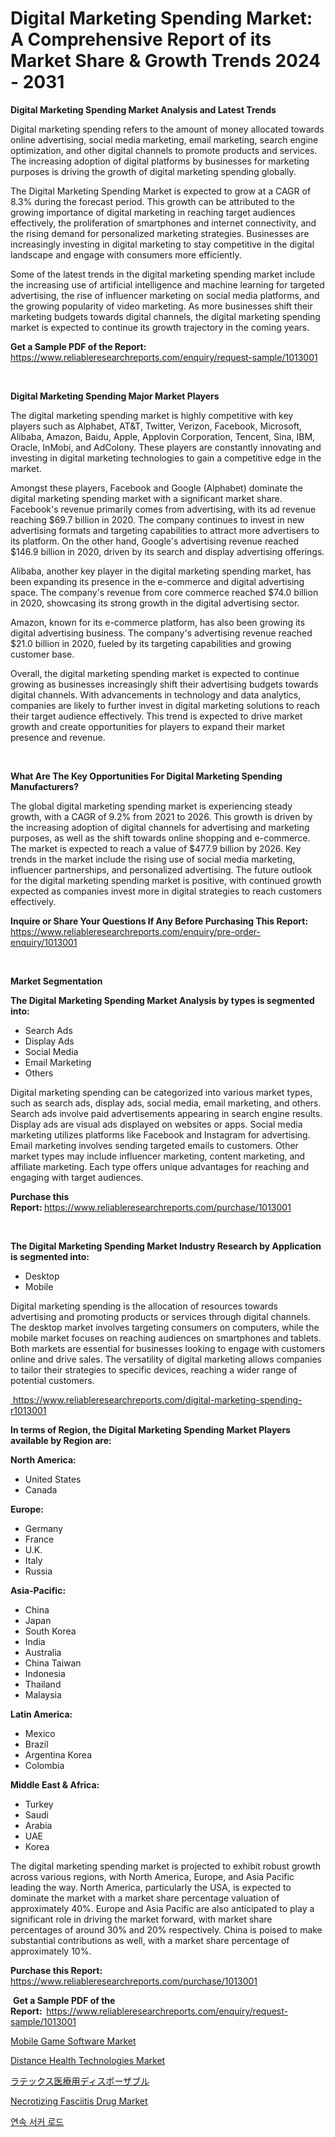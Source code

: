 <p><h1>Digital Marketing Spending Market: A Comprehensive Report of its Market Share & Growth Trends 2024 - 2031</h1></p><p><strong>Digital Marketing Spending Market Analysis and Latest Trends</strong></p>
<p><p>Digital marketing spending refers to the amount of money allocated towards online advertising, social media marketing, email marketing, search engine optimization, and other digital channels to promote products and services. The increasing adoption of digital platforms by businesses for marketing purposes is driving the growth of digital marketing spending globally.</p><p>The Digital Marketing Spending Market is expected to grow at a CAGR of 8.3% during the forecast period. This growth can be attributed to the growing importance of digital marketing in reaching target audiences effectively, the proliferation of smartphones and internet connectivity, and the rising demand for personalized marketing strategies. Businesses are increasingly investing in digital marketing to stay competitive in the digital landscape and engage with consumers more efficiently.</p><p>Some of the latest trends in the digital marketing spending market include the increasing use of artificial intelligence and machine learning for targeted advertising, the rise of influencer marketing on social media platforms, and the growing popularity of video marketing. As more businesses shift their marketing budgets towards digital channels, the digital marketing spending market is expected to continue its growth trajectory in the coming years.</p></p>
<p><strong>Get a Sample PDF of the Report:&nbsp;</strong> <a href="https://www.reliableresearchreports.com/enquiry/request-sample/1013001">https://www.reliableresearchreports.com/enquiry/request-sample/1013001</a></p>
<p>&nbsp;</p>
<p><strong>Digital Marketing Spending Major Market Players</strong></p>
<p><p>The digital marketing spending market is highly competitive with key players such as Alphabet, AT&T, Twitter, Verizon, Facebook, Microsoft, Alibaba, Amazon, Baidu, Apple, Applovin Corporation, Tencent, Sina, IBM, Oracle, InMobi, and AdColony. These players are constantly innovating and investing in digital marketing technologies to gain a competitive edge in the market.</p><p>Amongst these players, Facebook and Google (Alphabet) dominate the digital marketing spending market with a significant market share. Facebook's revenue primarily comes from advertising, with its ad revenue reaching $69.7 billion in 2020. The company continues to invest in new advertising formats and targeting capabilities to attract more advertisers to its platform. On the other hand, Google's advertising revenue reached $146.9 billion in 2020, driven by its search and display advertising offerings.</p><p>Alibaba, another key player in the digital marketing spending market, has been expanding its presence in the e-commerce and digital advertising space. The company's revenue from core commerce reached $74.0 billion in 2020, showcasing its strong growth in the digital advertising sector.</p><p>Amazon, known for its e-commerce platform, has also been growing its digital advertising business. The company's advertising revenue reached $21.0 billion in 2020, fueled by its targeting capabilities and growing customer base.</p><p>Overall, the digital marketing spending market is expected to continue growing as businesses increasingly shift their advertising budgets towards digital channels. With advancements in technology and data analytics, companies are likely to further invest in digital marketing solutions to reach their target audience effectively. This trend is expected to drive market growth and create opportunities for players to expand their market presence and revenue.</p></p>
<p>&nbsp;</p>
<p><strong>What Are The Key Opportunities For Digital Marketing Spending Manufacturers?</strong></p>
<p><p>The global digital marketing spending market is experiencing steady growth, with a CAGR of 9.2% from 2021 to 2026. This growth is driven by the increasing adoption of digital channels for advertising and marketing purposes, as well as the shift towards online shopping and e-commerce. The market is expected to reach a value of $477.9 billion by 2026. Key trends in the market include the rising use of social media marketing, influencer partnerships, and personalized advertising. The future outlook for the digital marketing spending market is positive, with continued growth expected as companies invest more in digital strategies to reach customers effectively.</p></p>
<p><strong>Inquire or Share Your Questions If Any Before Purchasing This Report:</strong> <a href="https://www.reliableresearchreports.com/enquiry/pre-order-enquiry/1013001">https://www.reliableresearchreports.com/enquiry/pre-order-enquiry/1013001</a></p>
<p>&nbsp;</p>
<p><strong>Market Segmentation</strong></p>
<p><strong>The Digital Marketing Spending Market Analysis by types is segmented into:</strong></p>
<p><ul><li>Search Ads</li><li>Display Ads</li><li>Social Media</li><li>Email Marketing</li><li>Others</li></ul></p>
<p><p>Digital marketing spending can be categorized into various market types, such as search ads, display ads, social media, email marketing, and others. Search ads involve paid advertisements appearing in search engine results. Display ads are visual ads displayed on websites or apps. Social media marketing utilizes platforms like Facebook and Instagram for advertising. Email marketing involves sending targeted emails to customers. Other market types may include influencer marketing, content marketing, and affiliate marketing. Each type offers unique advantages for reaching and engaging with target audiences.</p></p>
<p><strong>Purchase this Report:&nbsp;</strong><a href="https://www.reliableresearchreports.com/purchase/1013001">https://www.reliableresearchreports.com/purchase/1013001</a></p>
<p>&nbsp;</p>
<p><strong>The Digital Marketing Spending Market Industry Research by Application is segmented into:</strong></p>
<p><ul><li>Desktop</li><li>Mobile</li></ul></p>
<p><p>Digital marketing spending is the allocation of resources towards advertising and promoting products or services through digital channels. The desktop market involves targeting consumers on computers, while the mobile market focuses on reaching audiences on smartphones and tablets. Both markets are essential for businesses looking to engage with customers online and drive sales. The versatility of digital marketing allows companies to tailor their strategies to specific devices, reaching a wider range of potential customers.</p></p>
<p><a href="https://www.reliableresearchreports.com/digital-marketing-spending-r1013001">&nbsp;https://www.reliableresearchreports.com/digital-marketing-spending-r1013001</a></p>
<p><strong>In terms of Region, the Digital Marketing Spending Market Players available by Region are:</strong></p>
<p>
    <p> <strong> North America: </strong>
        <ul>
            <li>United States</li>
            <li>Canada</li>
        </ul>
        </p> 
    <p> <strong> Europe: </strong>
        <ul>
            <li>Germany</li>
            <li>France</li>
            <li>U.K.</li>
            <li>Italy</li>
            <li>Russia</li>
        </ul>
        </p> 
    <p> <strong> Asia-Pacific: </strong>
        <ul>
            <li>China</li>
            <li>Japan</li>
            <li>South Korea</li>
            <li>India</li>
            <li>Australia</li>
            <li>China Taiwan</li>
            <li>Indonesia</li>
            <li>Thailand</li>
            <li>Malaysia</li>
        </ul>
        </p> 
    <p> <strong> Latin America: </strong>
        <ul>
            <li>Mexico</li>
            <li>Brazil</li>
            <li>Argentina Korea</li>
            <li>Colombia</li>
        </ul>
        </p> 
    <p> <strong> Middle East & Africa: </strong>
        <ul>
            <li>Turkey</li>
            <li>Saudi</li>
            <li>Arabia</li>
            <li>UAE</li>
            <li>Korea</li>
        </ul>
    </p>
    </p>
<p><p>The digital marketing spending market is projected to exhibit robust growth across various regions, with North America, Europe, and Asia Pacific leading the way. North America, particularly the USA, is expected to dominate the market with a market share percentage valuation of approximately 40%. Europe and Asia Pacific are also anticipated to play a significant role in driving the market forward, with market share percentages of around 30% and 20% respectively. China is poised to make substantial contributions as well, with a market share percentage of approximately 10%.</p></p>
<p><strong>Purchase this Report: </strong><a href="https://www.reliableresearchreports.com/purchase/1013001">https://www.reliableresearchreports.com/purchase/1013001</a></p>
<p>&nbsp;<strong>Get a Sample PDF of the Report:&nbsp;&nbsp;</strong><a href="https://www.reliableresearchreports.com/enquiry/request-sample/1013001">https://www.reliableresearchreports.com/enquiry/request-sample/1013001</a></p>
<p><strong></strong></p>
<p><p><a href="https://github.com/susanjprice2023/Market-Research-Report-List-1/blob/main/mobile-game-software-market.md">Mobile Game Software Market</a></p><p><a href="https://www.linkedin.com/pulse/distance-health-technologies-market-size-cagr-trends-2024-2030-uhyaf">Distance Health Technologies Market</a></p><p><a href="https://medium.com/@addyserr7687/%E3%83%A9%E3%83%86%E3%83%83%E3%82%AF%E3%82%B9%E5%8C%BB%E7%99%82%E7%94%A8%E4%BD%BF%E3%81%84%E6%8D%A8%E3%81%A6%E5%93%81%E5%B8%82%E5%A0%B4%E3%81%AE%E8%A6%8B%E8%A7%A3-2024%E5%B9%B4%E3%81%8B%E3%82%892031%E5%B9%B4%E3%81%BE%E3%81%A7%E3%81%AE%E5%B8%82%E5%A0%B4%E5%8B%95%E5%90%91-%E6%88%90%E9%95%B7-%E4%BA%88%E6%B8%AC-4bcc8bb2a4d7">ラテックス医療用ディスポーザブル</a></p><p><a href="https://www.linkedin.com/pulse/necrotizing-fasciitis-drug-market-size-reveals-best-marketing-bvuaf">Necrotizing Fasciitis Drug Market</a></p><p><a href="https://medium.com/@londonacobson5656/%EC%A7%80%EC%86%8D%EC%A0%81%EC%9D%B8-%EC%88%98%EC%A7%81-%EB%A7%89%EB%8C%80-%EC%8B%9C%EC%9E%A5-%EB%B6%84%EC%84%9D-%EA%B8%80%EB%A1%9C%EB%B2%8C-%EC%82%B0%EC%97%85-%EC%A0%84%EB%A7%9D%EA%B3%BC-%EC%98%88%EC%B8%A1-2024%EB%85%84%EB%B6%80%ED%84%B0-2031%EB%85%84%EA%B9%8C%EC%A7%80-1b093db9f09f">연속 서커 로드</a></p></p>